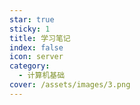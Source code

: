 ```yaml
---
star: true
sticky: 1
title: 学习笔记
index: false
icon: server
category:
  - 计算机基础
cover: /assets/images/3.png
---
```


<Catalog />
